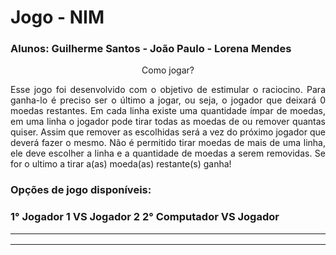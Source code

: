 
<!DOCTYPE html>
<html lang="pt-br">
<head>
    <meta charset="UTF-8">
 <link rel="stylesheet" href="path/to/font-awesome/css/font-awesome.min.css">
</head>
<body>
  <h1><b>Jogo - NIM</b></h1>  
  <h3><b>Alunos: Guilherme Santos - João Paulo - Lorena Mendes</b></h3> 
 <p style="text-align: center;"><i class="fa-solid fa-gamepad-modern"></i>Como jogar? </p>
 <p style="text-align: justify;"> Esse jogo foi desenvolvido com o objetivo de estimular o raciocino. Para ganha-lo é preciso ser o último a jogar, ou seja, o jogador que deixará 0 moedas restantes. Em cada linha existe uma quantidade ímpar de moedas, em uma linha o jogador pode tirar todas as moedas de ou remover quantas quiser. Assim que remover as escolhidas será a vez do próximo jogador que deverá fazer o mesmo. Não é permitido tirar moedas de mais de uma linha, ele deve escolher a linha e a quantidade de moedas a serem removidas.  Se for o ultimo a tirar a(as) moeda(as) restante(s) ganha! </p>

<h3> Opções de jogo disponíveis:<h3>
 1° <i class="fa-solid fa-user-large"></i> Jogador 1 VS <i class="fa-solid fa-user-large"></i> Jogador 2
2° <i class="fa-solid fa-user-robot"></i> Computador VS <i class="fa-solid fa-user-large"></i> Jogador 
</body>
</html>




---

---

